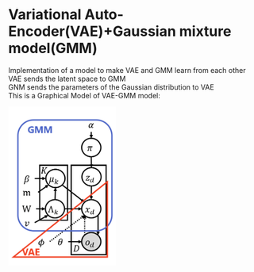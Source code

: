 # Variational Auto-Encoder(VAE)+Gaussian mixture model(GMM)
Implementation of a model to make VAE and GMM learn from each other  
VAE sends the latent space to GMM  
GNM sends the parameters of the Gaussian distribution to VAE  
This is a Graphical Model of VAE-GMM model:  

<div>
	<img src='/image/model.png' height="320px">
</div>
